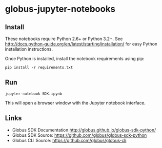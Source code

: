 # globus-jupyter-notebooks

## Install

These notebooks require Python 2.6+ or Python 3.2+. See
http://docs.python-guide.org/en/latest/starting/installation/
for easy Python installation instructions.

Once Python is installed, install the notebook requirements using pip:

    pip install -r requirements.txt

## Run

    jupyter-notebook SDK.ipynb

This will open a browser window with the Jupyter notebook interface.

## Links

* Globus SDK Documentation http://globus.github.io/globus-sdk-python/
* Globus SDK Source: https://github.com/globus/globus-sdk-python
* Globus CLI Source: https://github.com/globus/globus-cli
